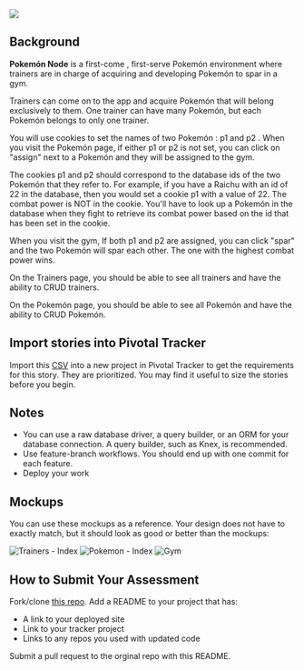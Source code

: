 ![](https://github.com/gSchool/pokemon-node/blob/master/public/images/pokemon-logo.png)


## Background

**Pokemón Node** is a first-come , first-serve Pokemón environment where trainers are in charge of acquiring and developing Pokemón to spar in a gym. 

Trainers can come on to the app and acquire Pokemón that will belong exclusively to them.  One trainer can have many Pokemón, but each Pokemón belongs to only one trainer. 

You will use cookies to set the names of two Pokemón :  p1 and p2 .  When you visit the Pokemón page, if either p1 or p2 is not set, you can click on "assign" next to a Pokemón and they will be assigned to the gym. 

The cookies p1 and p2 should correspond to the database ids of the two Pokemón that they refer to. 
For example, if you have a Raichu with an id of 22 in the database, then you would set a cookie p1 with a value of 22. 
The combat power is NOT in the cookie. You'll have to look up a Pokemón in the database when they fight to retrieve its combat power based on the id that has been set in the cookie. 

When you visit the gym, If both p1 and p2 are assigned, you can click "spar" and the two Pokemón will spar each other. 
The one with the highest combat power wins. 

On the Trainers page, you should be able to see all trainers and have the ability to CRUD trainers. 

On the Pokemón page, you should be able to see all Pokemón and have the ability to CRUD Pokemón.  



## Import stories into Pivotal Tracker

Import this [CSV](https://s3-us-west-2.amazonaws.com/assessment-images/galvanize_reads/galvanize_reads_20160104_0559.csv) into a new project in Pivotal Tracker to get the requirements for this story. They are prioritized. You may find it useful to size the stories before you begin.



## Notes

* You can use a raw database driver, a query builder, or an ORM for your database connection. A query builder, such as Knex, is recommended.
* Use feature-branch workflows. You should end up with one commit for each feature.
* Deploy your work

## Mockups

You can use these mockups as a reference. Your design does not have to exactly match, but it should look as good or better than the mockups: 

![Trainers - Index](![](https://github.com/gSchool/pokemon-node/blob/master/mockups/pokemon-index.png))
![Pokemon - Index](![](https://github.com/gSchool/pokemon-node/blob/master/mockups/pokemon-index.png))
![Gym](![](https://github.com/gSchool/pokemon-node/blob/master/mockups/gym.png))



## How to Submit Your Assessment

Fork/clone [this repo](https://github.com/gSchool/pokemon-node).
Add a README to your project that has:

* A link to your deployed site
* Link to your tracker project
* Links to any repos you used with updated code

Submit a pull request to the orginal repo with this README.
